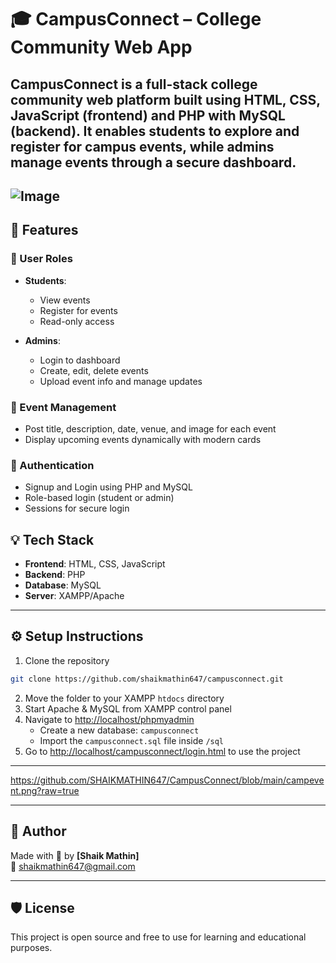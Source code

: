 # 🎓 CampusConnect – College Community Web App

**CampusConnect** is a full-stack college community web platform built using HTML, CSS, JavaScript (frontend) and PHP with MySQL (backend). It enables students to explore and register for campus events, while admins manage events through a secure dashboard.
---
![Image](https://github.com/user-attachments/assets/ba30c35e-ffbb-4ff9-98ed-093473f946d0)
---

## 🚀 Features

### 👥 User Roles
- **Students**:
  - View events
  - Register for events
  - Read-only access

- **Admins**:
  - Login to dashboard
  - Create, edit, delete events
  - Upload event info and manage updates

### 📅 Event Management
- Post title, description, date, venue, and image for each event
- Display upcoming events dynamically with modern cards

### 🔐 Authentication
- Signup and Login using PHP and MySQL
- Role-based login (student or admin)
- Sessions for secure login

## 💡 Tech Stack
- **Frontend**: HTML, CSS, JavaScript
- **Backend**: PHP
- **Database**: MySQL
- **Server**: XAMPP/Apache

---

## ⚙️ Setup Instructions
1. Clone the repository
```bash
git clone https://github.com/shaikmathin647/campusconnect.git
```
2. Move the folder to your XAMPP `htdocs` directory
3. Start Apache & MySQL from XAMPP control panel
4. Navigate to [http://localhost/phpmyadmin](http://localhost/phpmyadmin)
   - Create a new database: `campusconnect`
   - Import the `campusconnect.sql` file inside `/sql`
5. Go to [http://localhost/campusconnect/login.html](http://localhost/campusconnect/login.html) to use the project

---

https://github.com/SHAIKMATHIN647/CampusConnect/blob/main/campevent.png?raw=true

---
## 🙌 Author
Made with 💙 by **[Shaik Mathin]**  
📧 shaikmathin647@gmail.com
<!-- 🌐 [LinkedIn](https://linkedin.com/in/your-profile) | [Portfolio](https://yourportfolio.com) -->
---
## 🛡 License
This project is open source and free to use for learning and educational purposes.
